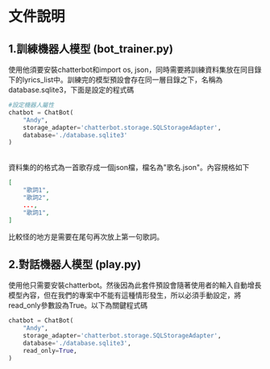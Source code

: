 # 文件說明<br>

## 1.訓練機器人模型   (bot_trainer.py)<br>
使用他須要安裝chatterbot和import os, json，同時需要將訓練資料集放在同目錄下的lyrics_list中。訓練完的模型預設會存在同一層目錄之下，名稱為database.sqlite3，下面是設定的程式碼<br>
```python
#設定機器人屬性
chatbot = ChatBot(
    "Andy",
    storage_adapter='chatterbot.storage.SQLStorageAdapter',
    database='./database.sqlite3'
)
```
<br>
資料集的的格式為一首歌存成一個json檔，檔名為"歌名.json"。內容規格如下<br>

```json
[
    "歌詞1",
    "歌詞2",
    ...,
    "歌詞1",
]
```
比較怪的地方是需要在尾句再次放上第一句歌詞。<br>

## 2.對話機器人模型   (play.py)<br>
使用他只需要安裝chatterbot。然後因為此套件預設會隨著使用者的輸入自動增長模型內容，但在我們的專案中不能有這種情形發生，所以必須手動設定，將read_only參數設為True。以下為關鍵程式碼<br>
```python
chatbot = ChatBot(
    "Andy",
    storage_adapter='chatterbot.storage.SQLStorageAdapter',
    database='./database.sqlite3',
    read_only=True,
)
```